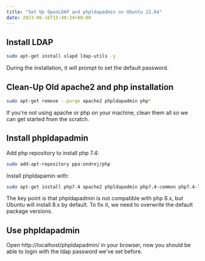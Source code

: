 ```yaml
---
title: "Set Up OpenLDAP and phpldapadmin on Ubuntu 22.04"
date: 2023-06-16T15:49:24+08:00
---
```


## Install LDAP

```bash
sudo apt-get install slapd ldap-utils -y
```

During the installation, it will prompt to set the default password.

## Clean-Up Old apache2 and php installation

```bash
sudo apt-get remove --purge apache2 phpldapadmin php*
```

If you're not using apache or php on your machine, clean them all so we can get started from the scratch.

## Install phpldapadmin

Add php repository to install php 7.4:

```bash
sudo add-apt-repository ppa:ondrej/php
```

Install phpldapamin with:

```bash
sudo apt-get install php7.4 apache2 phpldapadmin php7.4-common php7.4-ldap php7.4-xml
```

The key point is that phpldapadmin is not compatible with php 8.x, but Ubuntu will install 8.x by default. To fix it, we need to overwrite the default package versions.

## Use phpldapadmin

Open http://localhost/phpldapadmin/ in your browser, now you should be able to login with the ldap password we've set before.
